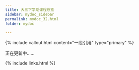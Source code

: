 ```yaml
---
title: 大三下学期课程总览
sidebar: mydoc_sidebar
permalink: mydoc_32.html
folder: mydoc

---
```


{% include callout.html content="一段引用" type="primary" %} 

正在更新中......

{% include links.html %}